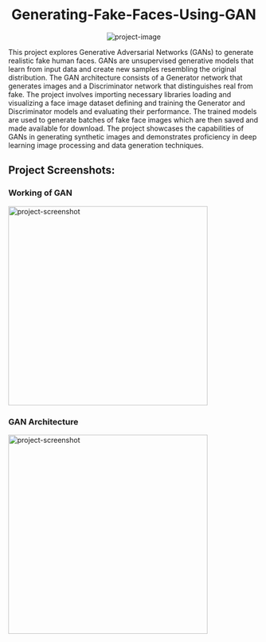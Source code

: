 <h1 align="center" id="title">Generating-Fake-Faces-Using-GAN</h1>

<p align="center"><img src="https://socialify.git.ci/Vaishakgkumar/Generating-fake-faces-using-gan/image?font=Jost&amp;language=1&amp;name=1&amp;owner=1&amp;pattern=Signal&amp;stargazers=1&amp;theme=Auto" alt="project-image"></p>

<p id="description">This project explores Generative Adversarial Networks (GANs) to generate realistic fake human faces. GANs are unsupervised generative models that learn from input data and create new samples resembling the original distribution. The GAN architecture consists of a Generator network that generates images and a Discriminator network that distinguishes real from fake. The project involves importing necessary libraries loading and visualizing a face image dataset defining and training the Generator and Discriminator models and evaluating their performance. The trained models are used to generate batches of fake face images which are then saved and made available for download. The project showcases the capabilities of GANs in generating synthetic images and demonstrates proficiency in deep learning image processing and data generation techniques.</p>

<h2>Project Screenshots:</h2>
<h3>Working of GAN</h3>
<img src="https://github.com/Vaishakgkumar/Generating-Fake-Faces-Using-GAN/assets/70128944/ec41092b-3be2-4cac-92f0-c151f0a470ef" alt="project-screenshot" width="400" height="400/">
<br>
<h3>GAN Architecture</h3>
<img src="https://github.com/Vaishakgkumar/Generating-Fake-Faces-Using-GAN/assets/70128944/a470f3ce-46c1-451a-9de5-5dc036ac7252" alt="project-screenshot" width="400" height="400/">
